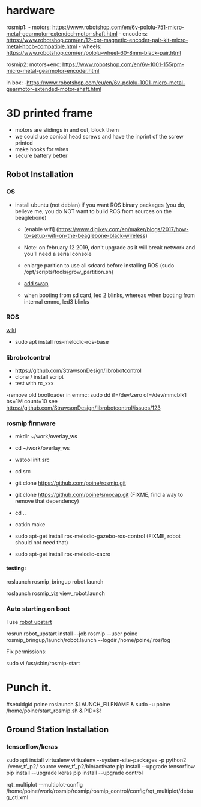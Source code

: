 


# hardware

  rosmip1: 
     - motors: https://www.robotshop.com/en/6v-pololu-751-micro-metal-gearmotor-extended-motor-shaft.html
     - encoders: https://www.robotshop.com/en/12-cpr-magnetic-encoder-pair-kit-micro-metal-hpcb-compatible.html
     - wheels: https://www.robotshop.com/en/pololu-wheel-60-8mm-black-pair.html

  rosmip2: 
     motors+enc: https://www.robotshop.com/en/6v-1001-155rpm-micro-metal-gearmotor-encoder.html
  
  in box:
     -https://www.robotshop.com/eu/en/6v-pololu-1001-micro-metal-gearmotor-extended-motor-shaft.html
 



# 3D printed frame

   * motors are slidings in and out, block them
   * we could use conical head screws and have the inprint of the screw printed
   * make hooks for wires
   * secure battery better


## Robot Installation

### OS
  - install ubuntu (not debian) if you want ROS binary packages (you do, believe me, you do NOT want to build ROS from sources on the beaglebone)
    - [enable wifi] (https://www.digikey.com/en/maker/blogs/2017/how-to-setup-wifi-on-the-beaglebone-black-wireless)
    - Note: on february 12 2019, don't upgrade as it will break network and you'll need a serial console
    - enlarge parition to use all sdcard before installing ROS (sudo /opt/scripts/tools/grow_partition.sh)
    - [add swap](https://sheldondwill.wordpress.com/2013/12/14/beaglebone-black-ubuntu-adding-a-swapfile/)
    
    - when booting from sd card, led 2 blinks, whereas when booting from internal emmc, led3 blinks

### ROS

[wiki](http://wiki.ros.org/Installation/UbuntuARM)

  - sudo apt install ros-melodic-ros-base
  

### librobotcontrol

  - https://github.com/StrawsonDesign/librobotcontrol
  - clone / install script
  - test with rc_xxx

  -remove old bootloader in emmc: sudo dd if=/dev/zero of=/dev/mmcblk1 bs=1M count=10
  see https://github.com/StrawsonDesign/librobotcontrol/issues/123
  

### rosmip firmware

  - mkdir ~/work/overlay_ws
  - cd ~/work/overlay_ws
  - wstool init src
  - cd src
  - git clone https://github.com/poine/rosmip.git
  - git clone https://github.com/poine/smocap.git (FIXME, find a way to remove that dependency)
  - cd ..
  - catkin make

  - sudo apt-get install ros-melodic-gazebo-ros-control (FIXME, robot should not need that)
  - sudo apt-get install ros-melodic-xacro

#### testing:

  roslaunch rosmip_bringup robot.launch

  roslaunch rosmip_viz view_robot.launch


### Auto starting on boot
I use [robot upstart](http://docs.ros.org/jade/api/robot_upstart/html/index.html)

rosrun robot_upstart install --job rosmip --user poine rosmip_bringup/launch/robot.launch --logdir /home/poine/.ros/log

Fix permissions:

sudo vi /usr/sbin/rosmip-start

# Punch it.
#setuidgid poine roslaunch $LAUNCH_FILENAME &
sudo -u poine /home/poine/start_rosmip.sh &
PID=$!



## Ground Station Installation

### tensorflow/keras
  sudo apt install virtualenv
  virtualenv --system-site-packages -p python2 ./venv_tf_p2/
  source venv_tf_p2/bin/activate
  pip install --upgrade tensorflow
  pip install --upgrade keras
  pip install --upgrade control





 rqt_multiplot --multiplot-config /home/poine/work/rosmip/rosmip/rosmip_control/config/rqt_multiplot/debug_ctl.xml
